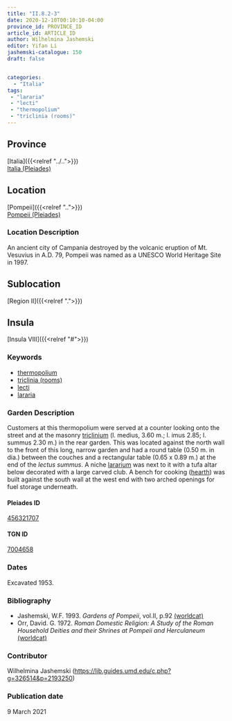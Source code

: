 ```yaml
---
title: "II.8.2-3"
date: 2020-12-10T00:10:10-04:00
province_id: PROVINCE_ID
article_id: ARTICLE_ID
author: Wilhelmina Jashemski
editor: Yifan Li
jashemski-catalogue: 150
draft: false


categories:
  - "Italia"
tags:
 - "lararia"
 - "lecti"
 - "thermopolium"
 - "triclinia (rooms)"
---
```


## Province
[Italia]({{<relref "../..">}}) \
[Italia (Pleiades)](https://pleiades.stoa.org/places/1052)

## Location
[Pompeii]({{<relref "..">}}) \
[Pompeii (Pleiades)](https://pleiades.stoa.org/places/433032)


### Location Description
An ancient city of Campania destroyed by the volcanic eruption of Mt. Vesuvius in A.D. 79, Pompeii was named as a UNESCO World Heritage Site in 1997.

## Sublocation
[Region II]({{<relref ".">}})
## Insula
[Insula VIII]({{<relref "#">}})

### Keywords
 - [thermopolium](http://vocab.getty.edu/page/aat/300400645)
 - [triclinia (rooms)](http://vocab.getty.edu/page/aat/300142552)
 - [lecti](http://vocab.getty.edu/page/aat/300139419)
 - [lararia](http://vocab.getty.edu/page/aat/300400600)

### Garden Description
Customers at this thermopolium were served at a counter looking onto the street and at the masonry [triclinium](http://vocab.getty.edu/page/aat/300004359) (l. medius, 3.60 m.; l. imus 2.85; l. summus 2.30 m.) in the rear garden. This was located against the north wall to the front of this long, narrow garden and had a round table (0.50 m. in dia.) between the couches and a rectangular table (0.65 x 0.89 m.) at the end of the *lectus summus*. A niche [lararium](http://vocab.getty.edu/page/aat/300400600) was next to it with a tufa altar below decorated with a large carved club. A bench for cooking ([hearth](http://vocab.getty.edu/page/aat/300003990)) was built against the south wall at the west end with two arched openings for fuel storage underneath.

<!--### Plans
{{< figure src="../../../images/fig._62,_plan_of_region_ii,_insula_viii.png" alt="Fig. 62, Plan of Region II, insula viii" title="Fig. 62, Plan of Region II, insula viii" >}}-->

#### Pleiades ID
[456321707](https://pleiades.stoa.org/places/456321707)

#### TGN ID
[7004658](http://vocab.getty.edu/page/tgn/7004658)

### Dates
Excavated 1953.

### Bibliography
* Jashemski, W.F. 1993. *Gardens of Pompeii*, vol.II, p.92 [(worldcat)](http://www.worldcat.org/oclc/921816405)
* Orr, David. G. 1972. *Roman Domestic Religion: A Study of the Roman Household Deities and their Shrines at Pompeii and Herculaneum* [(worldcat)](http://www.worldcat.org/oclc/644432540)


### Contributor
Wilhelmina Jashemski (https://lib.guides.umd.edu/c.php?g=326514&p=2193250)

### Publication date
9 March 2021
